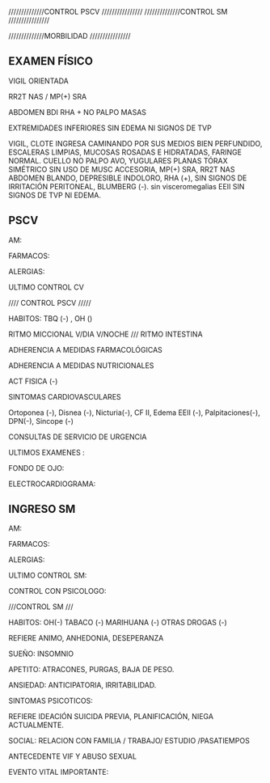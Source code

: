 //////////////CONTROL PSCV ////////////////
//////////////CONTROL SM  ////////////////

//////////////MORBILIDAD ////////////////

## EXAMEN FÍSICO 
VIGIL ORIENTADA 

RR2T NAS / MP(+) SRA 

ABDOMEN BDI RHA + NO PALPO MASAS 

EXTREMIDADES INFERIORES SIN EDEMA NI SIGNOS DE TVP 


VIGIL, CLOTE
INGRESA CAMINANDO POR SUS MEDIOS
BIEN PERFUNDIDO, ESCALERAS LIMPIAS, MUCOSAS ROSADAS E HIDRATADAS, FARINGE NORMAL. 
CUELLO NO PALPO AVO, YUGULARES PLANAS
TÓRAX SIMÉTRICO SIN USO DE MUSC ACCESORIA, MP(+) SRA, 
RR2T NAS
ABDOMEN BLANDO, DEPRESIBLE INDOLORO, RHA (+), SIN SIGNOS DE IRRITACIÓN PERITONEAL, BLUMBERG (-). sin visceromegalias 
EEII SIN SIGNOS DE TVP NI EDEMA.



## PSCV 

AM: 

FARMACOS: 

ALERGIAS: 

ULTIMO CONTROL CV 


//// CONTROL PSCV /////
 
HABITOS: TBQ (-) , OH () 

RITMO MICCIONAL V/DIA  V/NOCHE  /// RITMO INTESTINA 

ADHERENCIA A MEDIDAS FARMACOLÓGICAS

ADHERENCIA A MEDIDAS NUTRICIONALES 

ACT FISICA (-) 

SINTOMAS CARDIOVASCULARES 

Ortoponea (-), Disnea (-), Nicturia(-), CF II, Edema EEII (-), Palpitaciones(-), DPN(-), Sincope (-)

CONSULTAS DE SERVICIO DE URGENCIA

ULTIMOS EXAMENES :

FONDO DE OJO: 

ELECTROCARDIOGRAMA:
 
 
## INGRESO SM 

AM: 

FARMACOS: 

ALERGIAS: 

ULTIMO CONTROL SM: 

CONTROL CON PSICOLOGO: 

///CONTROL SM ///

HABITOS: OH(-) TABACO (-) MARIHUANA (-) OTRAS DROGAS (-) 

REFIERE   ANIMO, ANHEDONIA, DESEPERANZA 

SUEÑO: INSOMNIO

APETITO: ATRACONES,  PURGAS,  BAJA DE PESO.

ANSIEDAD:  ANTICIPATORIA, IRRITABILIDAD. 

SINTOMAS PSICOTICOS: 

REFIERE IDEACIÓN SUICIDA PREVIA,  PLANIFICACIÓN, NIEGA ACTUALMENTE. 

SOCIAL:  RELACION CON FAMILIA / TRABAJO/ ESTUDIO /PASATIEMPOS 


ANTECEDENTE VIF Y ABUSO SEXUAL

EVENTO VITAL IMPORTANTE: 



